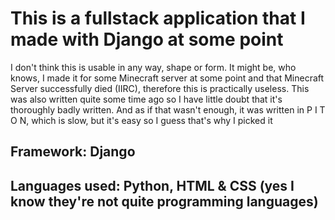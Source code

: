 # This is a fullstack application that I made with Django at some point
I don't think this is usable in any way, shape or form. It might be, who knows, I made it for some Minecraft server at some point and that Minecraft Server successfully died (IIRC), therefore this is practically useless. This was also written quite some time ago so I have little doubt that it's thoroughly badly written. And as if that wasn't enough, it was written in P I T O N, which is slow, but it's easy so I guess that's why I picked it

## Framework: Django
## Languages used: Python, HTML & CSS (yes I know they're not quite programming languages)
